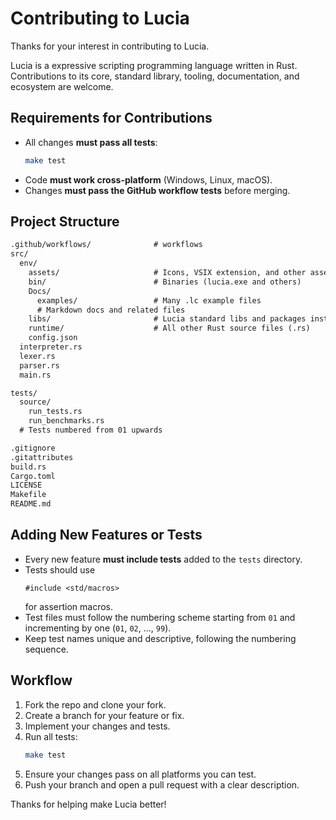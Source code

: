 # Contributing to Lucia

Thanks for your interest in contributing to Lucia.

Lucia is a expressive scripting programming language written in Rust. Contributions to its core, standard library, tooling, documentation, and ecosystem are welcome.

## Requirements for Contributions

- All changes **must pass all tests**:
  ```bash
  make test
  ```
- Code **must work cross-platform** (Windows, Linux, macOS).
- Changes **must pass the GitHub workflow tests** before merging.

## Project Structure

```txt
.github/workflows/              # workflows
src/
  env/
    assets/                     # Icons, VSIX extension, and other assets
    bin/                        # Binaries (lucia.exe and others)
    Docs/
      examples/                 # Many .lc example files
      # Markdown docs and related files
    libs/                       # Lucia standard libs and packages installed with lym (Lucia's package manager)
    runtime/                    # All other Rust source files (.rs)
    config.json
  interpreter.rs
  lexer.rs
  parser.rs
  main.rs

tests/
  source/
    run_tests.rs
    run_benchmarks.rs
  # Tests numbered from 01 upwards

.gitignore
.gitattributes
build.rs
Cargo.toml
LICENSE
Makefile
README.md
```

## Adding New Features or Tests

- Every new feature **must include tests** added to the `tests` directory.
- Tests should use 
  ```lucia
  #include <std/macros>
  ```
  for assertion macros.
- Test files must follow the numbering scheme starting from `01` and incrementing by one (`01`, `02`, ..., `99`).
- Keep test names unique and descriptive, following the numbering sequence.

## Workflow

1. Fork the repo and clone your fork.
2. Create a branch for your feature or fix.
3. Implement your changes and tests.
4. Run all tests:
   ```bash
   make test
   ```
5. Ensure your changes pass on all platforms you can test.
6. Push your branch and open a pull request with a clear description.

Thanks for helping make Lucia better!
